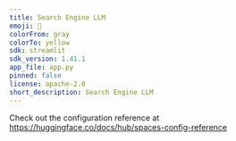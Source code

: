 ```yaml
---
title: Search Engine LLM
emoji: 🏃
colorFrom: gray
colorTo: yellow
sdk: streamlit
sdk_version: 1.41.1
app_file: app.py
pinned: false
license: apache-2.0
short_description: Search Engine LLM
---
```


Check out the configuration reference at https://huggingface.co/docs/hub/spaces-config-reference

